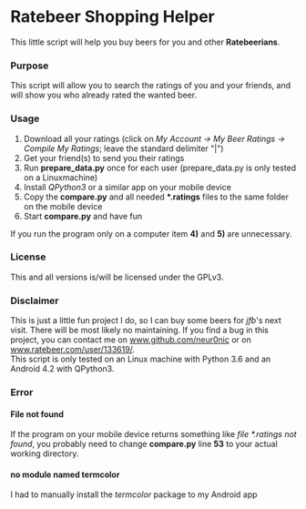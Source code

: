 # Ratebeer Shopping Helper

This little script will help you buy beers for you and other <b>Ratebeerians</b>.

### Purpose
This script will allow you to search the ratings of you and your friends, and will show you who already rated the wanted beer.
### Usage
1) Download all your ratings (click on <i>My Account → My Beer Ratings → Compile My Ratings</i>; leave the standard delimiter "|")
2) Get your friend(s) to send you  their ratings
3) Run <b>prepare_data.py</b> once for each user (prepare_data.py is only tested on a Linuxmachine)
4) Install <i>QPython3</i> or a similar app on your mobile device
5) Copy the <b>compare.py</b> and all needed <b>*.ratings</b> files to the same folder on the mobile device
6) Start <b>compare.py</b> and have fun

If you run the program only on a computer item <b>4)</b> and <b>5)</b> are unnecessary.

### License
This and all versions is/will be licensed under the GPLv3.

### Disclaimer
This is just a little fun project I do, so I can buy some beers for <i>jfb</i>'s next visit. There will be most likely no maintaining. If you find a bug in this project, you can contact me on www.github.com/neur0nic or on www.ratebeer.com/user/133619/.
<br>This script is only tested on an Linux machine with Python 3.6 and an Android 4.2 with QPython3.
### Error
#### File not found
If the program on your mobile device returns something like <i>file *.ratings not found</i>, you probably need to change <b>compare.py</b> line <b>53</b> to your actual working directory.
#### no module named termcolor
I had to manually install the <i>termcolor</i> package to my Android app
